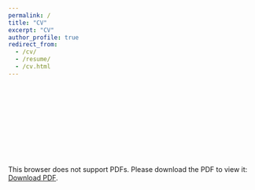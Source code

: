 ```yaml
---
permalink: /
title: "CV"
excerpt: "CV"
author_profile: true
redirect_from: 
  - /cv/
  - /resume/
  - /cv.html
---
```


<object data="https://lukas-snoek.com/files/cv.pdf" type="application/pdf" width="700px" height="700px">
    <embed src="https://lukas-snoek.com/files/cv.pdf">
        <p>This browser does not support PDFs. Please download the PDF to view it: <a href="https://lukas-snoek.com/files/cv.pdf">Download PDF</a>.</p>
    </embed>
</object>
